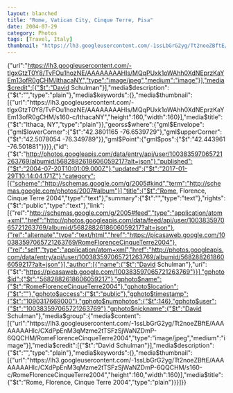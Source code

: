 ```yaml
---
layout: blanched
title: "Rome, Vatican City, Cinque Terre, Pisa"
date: 2004-07-29
category: Photos
tags: [Travel, Italy]
thumbnail: "https://lh3.googleusercontent.com/-1ssLbGrG2yg/Tt2noeZBftE/AAAAAAAAHlc/CXdPpEnM3qMzme2tTSFzSjWaNZDmP-6QQCHM/RomeFlorenceCinqueTerre2004"
---
```


{"url":"https://lh3.googleusercontent.com/-tIgxGtzT0Y8/TvFOu1hozNE/AAAAAAAAHls/MQqPUxk1oWAhh0XdNEprzKaYEm13ofR0gCHM/IthacaNY","type":"image/jpeg","medium":"image"}],"media$credit":[{"$t":"David Schulman"}],"media$description":{"$t":"","type":"plain"},"media$keywords":{},"media$thumbnail":[{"url":"https://lh3.googleusercontent.com/-tIgxGtzT0Y8/TvFOu1hozNE/AAAAAAAAHls/MQqPUxk1oWAhh0XdNEprzKaYEm13ofR0gCHM/s160-c/IthacaNY","height":160,"width":160}],"media$title":{"$t":"Ithaca, NY","type":"plain"}},"georss$where":{"gml$Envelope":{"gml$lowerCorner":{"$t":"42.3801165 -76.6539729"},"gml$upperCorner":{"$t":"42.5078054 -76.349789"}},"gml$Point":{"gml$pos":{"$t":"42.443961 -76.501881"}}}},{"id":{"$t":"http://photos.googleapis.com/data/entry/api/user/100383597065721263769/albumid/5682882618606059217?alt=json"},"published":{"$t":"2004-07-20T10:01:09.000Z"},"updated":{"$t":"2017-01-29T10:14:04.171Z"},"category":[{"scheme":"http://schemas.google.com/g/2005#kind","term":"http://schemas.google.com/photos/2007#album"}],"title":{"$t":"Rome, Florence, Cinque Terre 2004","type":"text"},"summary":{"$t":"","type":"text"},"rights":{"$t":"public","type":"text"},"link":[{"rel":"http://schemas.google.com/g/2005#feed","type":"application/atom+xml","href":"http://photos.googleapis.com/data/feed/api/user/100383597065721263769/albumid/5682882618606059217?alt=json"},{"rel":"alternate","type":"text/html","href":"https://picasaweb.google.com/100383597065721263769/RomeFlorenceCinqueTerre2004"},{"rel":"self","type":"application/atom+xml","href":"http://photos.googleapis.com/data/entry/api/user/100383597065721263769/albumid/5682882618606059217?alt=json"}],"author":[{"name":{"$t":"David Schulman"},"uri":{"$t":"https://picasaweb.google.com/100383597065721263769"}}],"gphoto$id":{"$t":"5682882618606059217"},"gphoto$name":{"$t":"RomeFlorenceCinqueTerre2004"},"gphoto$location":{"$t":""},"gphoto$access":{"$t":"public"},"gphoto$timestamp":{"$t":"1090317669000"},"gphoto$numphotos":{"$t":146},"gphoto$user":{"$t":"100383597065721263769"},"gphoto$nickname":{"$t":"David Schulman"},"media$group":{"media$content":[{"url":"https://lh3.googleusercontent.com/-1ssLbGrG2yg/Tt2noeZBftE/AAAAAAAAHlc/CXdPpEnM3qMzme2tTSFzSjWaNZDmP-6QQCHM/RomeFlorenceCinqueTerre2004","type":"image/jpeg","medium":"image"}],"media$credit":[{"$t":"David Schulman"}],"media$description":{"$t":"","type":"plain"},"media$keywords":{},"media$thumbnail":[{"url":"https://lh3.googleusercontent.com/-1ssLbGrG2yg/Tt2noeZBftE/AAAAAAAAHlc/CXdPpEnM3qMzme2tTSFzSjWaNZDmP-6QQCHM/s160-c/RomeFlorenceCinqueTerre2004","height":160,"width":160}],"media$title":{"$t":"Rome, Florence, Cinque Terre 2004","type":"plain"}}}]}}
